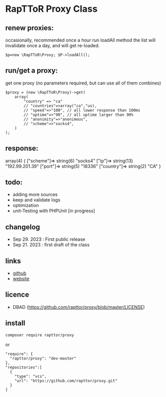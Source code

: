 # RapTToR Proxy Class

## renew proxies:
occasionally, recommended once a hour run loadAll method
the list will invalidate once a day, and will get re-loaded.

    $p=new \RapTToR\Proxy; $P->loadAll();

## run/get a proxy: 
get one proxy (no parameters required, but can use all of them combines)

    $proxy = (new \RapTToR\Proxy)->get(
        array(
            "country" => "ca"
            // "countries"=>array("ca","us),
            // "speed"=>"100", // all lower response than 100ms
            // "uptime"=>"90", // all uptime larger than 90%
            // "anonimity"=>"anonimous", 
            // "scheme"=>"socks4", 
        )
    );

## response:

  array(4) {
    ["scheme"]=> string(6) "socks4"
    ["ip"]=> string(13) "192.99.201.39"
    ["port"]=> string(5) "18336"
    ["country"]=> string(2) "CA"
  }


## todo: 
- adding more sources
- keep and validate logs
- optimization
- unit-Testing with PHPUnit [in progress]

## changelog 
- Sep 29. 2023 : First public release
- Sep 21. 2023 : first draft of the class

## links

- [github](https://github.com/rapttor/proxy.git)
- [website](www.rapttor.com) 

## licence

- DBAD (https://github.com/rapttor/proxy/blob/master/LICENSE)

## install 

    composer require rapttor/proxy

or

    "require": {
      "rapttor/proxy": "dev-master"
    },
    "repositories":[
      {
        "type": "vcs",
        "url": "https://github.com/rapttor/proxy.git"
      }
    ]

